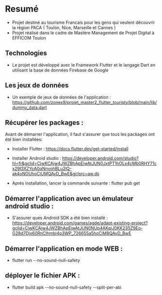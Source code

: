 # Resumé

- Projet destiné au tourisme Francais pour les gens qui veulent découvrir la région PACA ( Toulon, Nice, Marseille et Cannes )
- Projet réalisé dans le cadre de Mastère Management de Projet Digital à EFFICOM Toulon

## Technologies

- Le projet est développé avec le Framework Flutter et le langage Dart en utilisant la base de données Firebase de Google

## Les jeux de données

- Un exemple de jeux de données de l'application : https://github.com/zonex9/projet_master2_flutter_touristy/blob/main/lib/dummy_data.dart

## Récupérer les packages :

Avant de démarrer l'application, il faut s'assurer que tous les packages ont été bien installées:

- Installer Flutter : https://docs.flutter.dev/get-started/install
- Installer Android studio : https://developer.android.com/studio?hl=fr&gclid=CjwKCAjw4JWZBhApEiwAtJUN0JxtPT1hOLx4cMb0RHY71cx29I3XZYcA0qNnvohBLu2lQ-ak4oNOUhoCiUMQAvD_BwE&gclsrc=aw.ds

- Après installation, lancer la commande suivante  :  flutter pub get

## Démarrer l'application avec un émulateur android studio :

- S'assurer ques Android SDK a été bien installé : https://developer.android.com/games/agde/adapt-existing-project?gclid=CjwKCAjw4JWZBhApEiwAtJUN0NUp4AKqiJ0KK235Z9Eo-G28d7Djx60RnClhmbi4p3WP_726655a5hoCiM8QAvD_BwE

## Démarrer l'application en mode WEB :

- flutter run --no-sound-null-safety

## déployer le fichier APK :

- flutter build apk --no-sound-null-safety --split-per-abi
